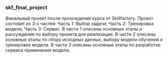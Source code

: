 ### skf_final_project
Финальный проект после прохождения курса от Skillfactory.
Проект состояит из 3-х частей: Часть 1: Выбор задачи, Часть 2: Тренировка модели, Часть 3: Сервис.
В части 1 описаны основные этапы и рассуждения по выбору проекта для реализации.
В части 2 описаны основные этапы по сбору исходных данных, выбору модели обучения и тренировке модели.
В части 3 описаны основные этапы по разработке сервиса применения модели.
